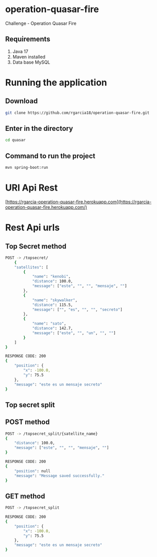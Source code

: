 # operation-quasar-fire
Challenge - Operation Quasar Fire

## Requirements
1. Java 17
2. Maven installed
3. Data base MySQL

# Running the application

## Download
```bash
git clone https://github.com/rgarcia18/operation-quasar-fire.git
```

## Enter in the directory
```bash
cd quasar
```

## Command to run the project
```bash
mvn spring-boot:run
```

# URl Api Rest
[https://rgarcia-operation-quasar-fire.herokuapp.com](https://rgarcia-operation-quasar-fire.herokuapp.com/)

# Rest Api urls

## Top Secret method
```bash
POST -> /topsecret/
    {
    "satellites": [
        {
            "name": "kenobi",
            "distance": 100.0,
            "message": ["este", "", "", "mensaje", ""]
        },
        {
            "name": "skywalker",
            "distance": 115.5,
            "message": ["", "es", "", "", "secreto"]
        },
        {
            "name": "sato",
            "distance": 142.7,
            "message": ["este", "", "un", "", ""]
        }
    ]
}
```
```bash
RESPONSE CODE: 200
{
    "position": {
        "x": -100.0,
        "y": 75.5
    },
    "message": "este es un mensaje secreto"
}
```
## Top secret split
## POST method
```bash
POST -> /topsecret_split/{satellite_name}
{
    "distance": 100.0,
    "message": ["este", "", "", "mensaje", ""]
}
```
```bash
RESPONSE CODE: 200
{
    "position": null
    "message": "Message saved successfully."
}
```
## GET method
```bash
POST -> /topsecret_split
```
```bash
RESPONSE CODE: 200
{
    "position": {
        "x": -100.0,
        "y": 75.5
    },
    "message": "este es un mensaje secreto"
}
```